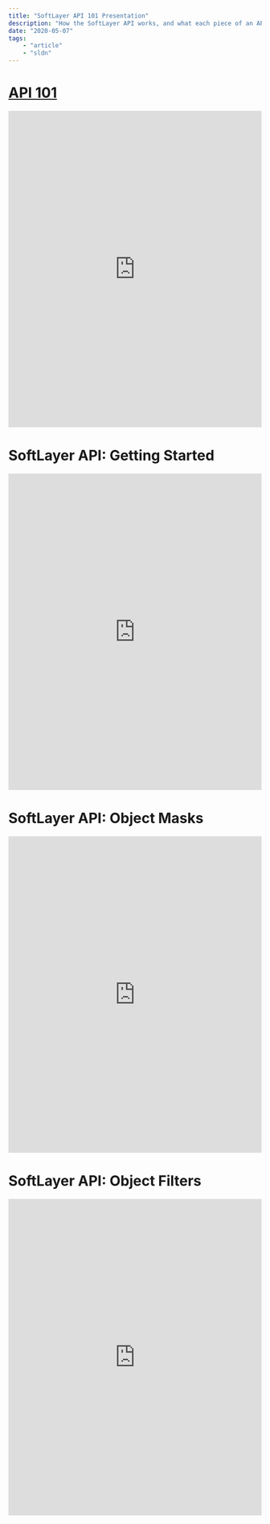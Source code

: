```yaml
---
title: "SoftLayer API 101 Presentation"
description: "How the SoftLayer API works, and what each piece of an API call is for."
date: "2020-05-07"
tags:
    - "article"
    - "sldn"
---
```




# [API 101](/apiTraining.html)

<iframe  width="100%" height="630" src="https://www.youtube.com/embed/B-qEvFhIL-Y" frameborder="0" allow="accelerometer; autoplay; encrypted-media; gyroscope; picture-in-picture" allowfullscreen></iframe>

# SoftLayer API: Getting Started

<iframe width="100%" height="630" src="https://www.youtube.com/embed/SFSmaX9CEAQ" frameborder="0" allow="accelerometer; autoplay; clipboard-write; encrypted-media; gyroscope; picture-in-picture" allowfullscreen></iframe>

# SoftLayer API: Object Masks

<iframe width="100%" height="630" src="https://www.youtube.com/embed/opuvAMp75co" frameborder="0" allow="accelerometer; autoplay; clipboard-write; encrypted-media; gyroscope; picture-in-picture" allowfullscreen></iframe>


# SoftLayer API: Object Filters

<iframe width="100%" height="630" src="https://www.youtube.com/embed/LUSzSZSv_Fw"  frameborder="0" allow="accelerometer; autoplay; clipboard-write; encrypted-media; gyroscope; picture-in-picture" allowfullscreen></iframe>
